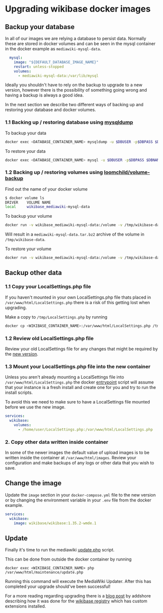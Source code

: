 # Upgrading wikibase docker images

## Backup your database


In all of our images we are relying a database to persist data. Normally these are stored in docker volumes and can be seen in the mysql container in the docker example as `mediawiki-mysql-data`.

```yml
  mysql:
    image: "${DEFAULT_DATABASE_IMAGE_NAME}"
    restart: unless-stopped
    volumes:
      - mediawiki-mysql-data:/var/lib/mysql
```

Ideally you shouldn't have to rely on the backup to upgrade to a new version, however there is the possibility of something going wrong and having a backup is always a good idea.

In the next section we describe two different ways of backing up and restoring your database and docker volumes.

### 1.1 Backing up / restoring database using [mysqldump](https://mariadb.com/kb/en/mysqldump/)

To backup your data

```sh
docker exec <DATABASE_CONTAINER_NAME> mysqldump -u $DBUSER -p$DBPASS $DBNAME > backup.sql
```

To restore your data

```sh
docker exec <DATABASE_CONTAINER_NAME> mysql -u $DBUSER -p$DBPASS $DBNAME < backup.sql
```

### 1.2 Backing up / restoring volumes using [loomchild/volume-backup](https://hub.docker.com/p/loomchild/volume-backup)

Find out the name of your docker volume

```sh
$ docker volume ls
DRIVER    VOLUME NAME
local     wikibase_mediawiki-mysql-data
```

To backup your volume

```sh
docker run -v wikibase_mediawiki-mysql-data:/volume -v /tmp/wikibase-data:/backup --rm loomchild/volume-backup backup mediawiki-mysql-data
```

Will result in a `mediawiki-mysql-data.tar.bz2` archive of the volume in `/tmp/wikibase-data`.

To restore your volume

```sh
docker run -v wikibase_mediawiki-mysql-data:/volume -v /tmp/wikibase-data:/backup --rm loomchild/volume-backup restore mediawiki-mysql-data
```

## Backup other data
### 1.1 Copy your LocalSettings.php file

If you haven't mounted in your own LocalSettings.php file thats placed in `/var/www/html/LocalSettings.php` there is a risk of this getting lost when upgrading.

Make a copy to `/tmp/LocalSettings.php` by running

```sh
docker cp <WIKIBASE_CONTAINER_NAME>:/var/www/html/LocalSettings.php /tmp/LocalSettings.php
```

### 1.2 Review old LocalSettings.php file

Review your old LocalSettings file for any changes that might be required by the [new version](../../Docker/build/Wikibase/LocalSettings.php.template).

### 1.3 Mount your LocalSettings.php file into the new container

Unless you aren't already mounting a LocalSettings file into `/var/www/html/LocalSettings.php` the docker [entrypoint](../../Docker/build/Wikibase/entrypoint.sh) script will assume that your instance is a fresh install and create one for you and try to run the install scripts.

To avoid this we need to make sure to have a LocalSettings file mounted before we use the new image.

```yml
services:
  wikibase:
    volumes:
      - /home/user/LocalSettings.php:/var/www/html/LocalSettings.php
```
### 2. Copy other data written inside container

In some of the newer images the default value of upload images is to be written inside the container at `/var/www/html/images`. Review your configuration and make backups of any logs or other data that you wish to save.

## Change the image

Update the `image` section in your `docker-compose.yml` file to the new version or by changing the environment variable in your `.env` file from the docker example.

```yml
services:
  wikibase:
    image: wikibase/wikibase:1.35.2-wmde.1
```

## Update

Finally it's time to run the mediawiki [update.php](https://www.mediawiki.org/wiki/Manual:Update.php) script.

This can be done from outside the docker container by running

```
docker exec <WIKIBASE_CONTAINER_NAME> php /var/www/html/maintenance/update.php
```

Running this command will execute the MediaWiki Updater. After this has completed your upgrade should've been successful!


For a more reading regarding upgrading there is a [blog post](https://addshore.com/2019/01/wikibase-docker-mediawiki-wikibase-update/) by addshore describing how it was done for the [wikibase registry](https://wikibase-registry.wmflabs.org) which has custom extensions installed.